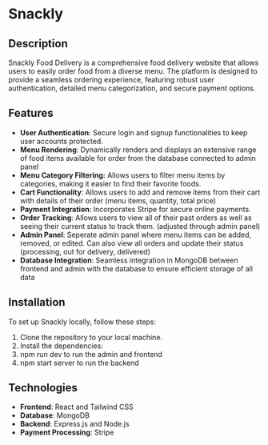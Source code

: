 # Snackly

## Description

Snackly Food Delivery is a comprehensive food delivery website that allows users to easily order food from a diverse menu. The platform is designed to provide a seamless ordering experience, featuring robust user authentication, detailed menu categorization, and secure payment options.

## Features

- **User Authentication**: Secure login and signup functionalities to keep user accounts protected.
- **Menu Rendering**: Dynamically renders and displays an extensive range of food items available for order from the database connected to admin panel
- **Menu Category Filtering:** Allows users to filter menu items by categories, making it easier to find their favorite foods.
- **Cart Functionality**: Allows users to add and remove items from their cart with details of their order (menu items, quantity, total price)
- **Payment Integration**: Incorporates Stripe for secure online payments.
- **Order Tracking**: Allows users to view all of their past orders as well as seeing their current status to track them. (adjusted through admin panel)
- **Admin Panel**: Seperate admin panel where menu items can be added, removed, or edited. Can also view all orders and update their status (processing, out for delivery, delivered)
- **Database Integration**: Seamless integration in MongoDB between frontend and admin with the database to ensure efficient storage of all data

## Installation

To set up Snackly locally, follow these steps:

1. Clone the repository to your local machine.
2. Install the dependencies:
3. npm run dev to run the admin and frontend
4. npm start server to run the backend

## Technologies

- **Frontend**: React and Tailwind CSS
- **Database**: MongoDB
- **Backend**: Express.js and Node.js
- **Payment Processing**: Stripe

